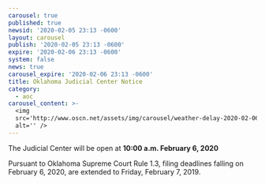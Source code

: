 ```yaml
---
carousel: true
published: true
newsid: '2020-02-05 23:13 -0600'
layout: carousel
publish: '2020-02-05 23:13 -0600'
expire: '2020-02-06 23:13 -0600'
system: false
news: true
carousel_expire: '2020-02-06 23:13 -0600'
title: Oklahoma Judicial Center Notice
category:
  - aoc
carousel_content: >-
  <img
  src='http://www.oscn.net/assets/img/carousel/weather-delay-2020-02-06.jpg'
  alt='' />
---
```

The Judicial Center will be open at **10:00 a.m. February 6, 2020**

Pursuant to Oklahoma Supreme Court Rule 1.3, filing deadlines falling on February 6, 2020, are extended to Friday, February 7, 2019.
